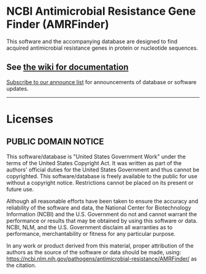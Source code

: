 # NCBI Antimicrobial Resistance Gene Finder (AMRFinder)

This software and the accompanying database are designed to find acquired antimicrobial resistance genes in protein or nucleotide sequences.

## See [the wiki for documentation](https://github.com/ncbi/amr/wiki)
[Subscribe to our announce list](https://www.ncbi.nlm.nih.gov/mailman/listinfo/amrfinder-announce) for announcements of  database or software updates.

----
# Licenses

## PUBLIC DOMAIN NOTICE

This software/database is "United States Government Work" under the terms of
the United States Copyright Act. It was written as part of the authors'
official duties for the United States Government and thus cannot be
copyrighted. This software/database is freely available to the public for use
without a copyright notice. Restrictions cannot be placed on its present or
future use.

Although all reasonable efforts have been taken to ensure  the accuracy and
reliability of the software and data, the National Center for Biotechnology
Information (NCBI) and the U.S. Government do not and cannot warrant the
performance or results that may be obtained by using this  software or data.
NCBI, NLM, and the U.S. Government disclaim all warranties as to performance,
merchantability or fitness for any particular purpose.

In any work or product derived from this material, proper attribution of the
authors as the source of the software or data should be made, using:
https://ncbi.nlm.nih.gov/pathogens/antimicrobial-resistance/AMRFinder/ as the 
citation.
